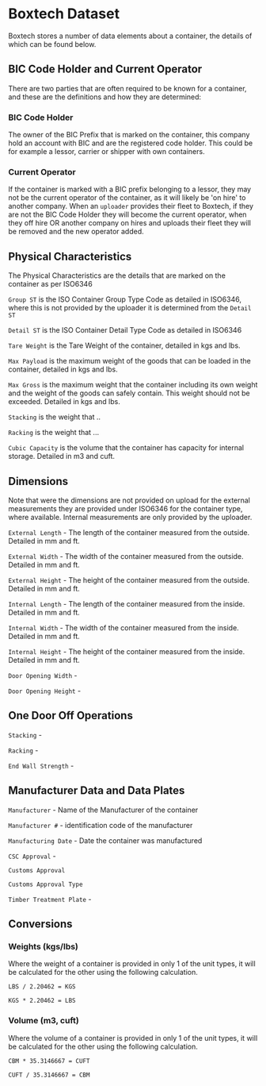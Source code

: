 # Boxtech Dataset

Boxtech stores a number of data elements about a container, the details of which can be found below.

## BIC Code Holder and Current Operator

There are two parties that are often required to be known for a container, and these are the definitions and how they are determined:

### BIC Code Holder

The owner of the BIC Prefix that is marked on the container, this company hold an account with BIC and are the registered code holder.  This could be for example a lessor, carrier or shipper with own containers.

### Current Operator

If the container is marked with a BIC prefix belonging to a lessor, they may not be the current operator of the container, as it will likely be 'on hire' to another company.  When an `uploader` provides their fleet to Boxtech, if they are not the BIC Code Holder they will become the current operator, when they off hire OR another company on hires and uploads their fleet they will be removed and the new operator added.  

## Physical Characteristics 

The Physical Characteristics are the details that are marked on the container as per ISO6346

`Group ST` is the ISO Container Group Type Code as detailed in ISO6346, where this is not provided by the uploader it is determined from the `Detail ST` 

`Detail ST` is the ISO Container Detail Type Code as detailed in ISO6346

`Tare Weight` is the Tare Weight of the container, detailed in kgs and lbs.  

`Max Payload` is the maximum weight of the goods that can be loaded in the container, detailed in kgs and lbs. 

`Max Gross` is the maximum weight that the container including its own weight and the weight of the goods can safely contain.  This weight should not be exceeded.  Detailed in kgs and lbs.  

`Stacking` is the weight that ..

`Racking` is the weight that ...

`Cubic Capacity` is the volume that the container has capacity for internal storage.  Detailed in m3 and cuft. 

## Dimensions 

Note that were the dimensions are not provided on upload for the external measurements they are provided under ISO6346 for the container type, where available.  Internal measurements are only provided by the uploader.

`External Length` - The length of the container measured from the outside.  Detailed in mm and ft.

`External Width` - The width of the container measured from the outside.  Detailed in mm and ft.

`External Height` - The height of the container measured from the outside.  Detailed in mm and ft.

`Internal Length` - The length of the container measured from the inside.  Detailed in mm and ft.

`Internal Width` - The width of the container measured from the inside.  Detailed in mm and ft.

`Internal Height` - The height of the container measured from the inside.  Detailed in mm and ft.

`Door Opening Width` - 

`Door Opening Height` - 

## One Door Off Operations 

`Stacking` - 

`Racking` - 

`End Wall Strength` - 

## Manufacturer Data and Data Plates

`Manufacturer` - Name of the Manufacturer of the container

`Manufacturer #` - identification code of the manufacturer

`Manufacturing Date` - Date the container was manufactured 

`CSC Approval` - 

`Customs Approval`

`Customs Approval Type`

`Timber Treatment Plate` - 

## Conversions

### Weights \(kgs/lbs\)

Where the weight of a container is provided in only 1 of the unit types, it will be calculated for the other using the following calculation.

 `LBS / 2.20462 = KGS`

 `KGS * 2.20462 = LBS`

### Volume \(m3, cuft\)

Where the volume of a container is provided in only 1 of the unit types, it will be calculated for the other using the following calculation.

`CBM * 35.3146667 = CUFT`

`CUFT / 35.3146667 = CBM`


